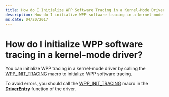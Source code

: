 ```yaml
---
title: How do I Initialize WPP Software Tracing in a Kernel-Mode Driver
description: How do I initialize WPP software tracing in a kernel-mode driver
ms.date: 04/20/2017
---
```


# How do I initialize WPP software tracing in a kernel-mode driver?


You can initialize WPP tracing in a kernel-mode driver by calling the [WPP\_INIT\_TRACING](/previous-versions/windows/hardware/previsioning-framework/ff556191(v=vs.85)) macro to initialize WPP software tracing.

To avoid errors, you should call the [WPP\_INIT\_TRACING](/previous-versions/windows/hardware/previsioning-framework/ff556191(v=vs.85)) macro in the [**DriverEntry**](../storage/driverentry-of-ide-controller-minidriver.md) function of the driver.

 

